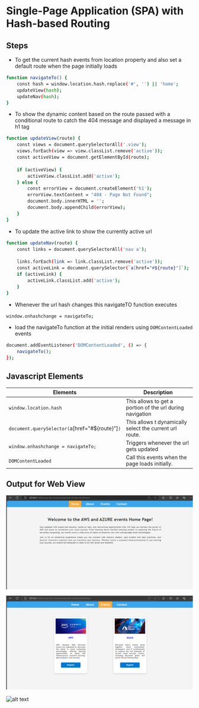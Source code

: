 # Single-Page Application (SPA) with Hash-based Routing

## Steps

- To get the current hash events from location property and also set a default route when the page initially loads

``` bash
function navigateTo() {
    const hash = window.location.hash.replace('#', '') || 'home';
    updateView(hash);
    updateNav(hash);
}
```

- To show the dynamic content based on the route passed with a conditional route to catch the 404 message and displayed a message in h1 tag

``` bash
function updateView(route) {
    const views = document.querySelectorAll('.view');
    views.forEach(view => view.classList.remove('active'));
    const activeView = document.getElementById(route);

    if (activeView) {
        activeView.classList.add('active');
    } else {
        const errorView = document.createElement('h1');
        errorView.textContent = "404 - Page Not Found";
        document.body.innerHTML = '';
        document.body.appendChild(errorView); 
    }
}
```

- To update the active link to show the currently active url

``` bash
function updateNav(route) {
    const links = document.querySelectorAll('nav a');

    links.forEach(link => link.classList.remove('active'));
    const activeLink = document.querySelector(`a[href="#${route}"]`);
    if (activeLink) {
        activeLink.classList.add('active');
    }
}
```

- Whenever the url hash changes this navigateTO function executes

``` bash 
window.onhashchange = navigateTo;
```

- load the navigateTo function at the initial renders using `DOMContentLoaded` events

```  bash 
document.addEventListener('DOMContentLoaded', () => {
    navigateTo();
});
```

## Javascript Elements

| **Elements**                                                                 | **Description**                                                                                       |
| ---------------------------------------------------------------------------- | ----------------------------------------------------------------------------------------------------- |
| `window.location.hash`                                                  | This allows to get a portion of the url during navigation                                           |
| `document.querySelector(`a[href="#${route}"]`)`                                                          | This allows t dynamically select the current url route.                                    |
| `window.onhashchange = navigateTo;`                                              | Triggers whenever the url gets updated                                                  |
| `DOMContentLoaded`                                                                 | Call this events when the page loads initially.                                       |

## Output for Web View

![alt text](./assests/image1.png)

![alt text](./assests/image2.png)

![alt text](./assests/O1.gif)
